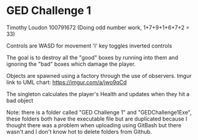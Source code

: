 # GED Challenge 1

Timothy Loudon 100791672 (Doing odd number work, 1+7+9+1+6+7+2 = 33)

Controls are WASD for movement
'I' key toggles inverted controls

The goal is to destroy all the "good" boxes by running into them and ignoring the "bad" boxes which damage the player.

Objects are spawned using a factory through the use of observers.  Imgur link to UML chart: https://imgur.com/a/jwo9qCd

The singleton calculates the player's Health and updates when they hit a bad object

Note: there is a folder called "GED Challenge 1" and "GEDChallenge1Exe", these folders both have the executable file but are duplicated because I thought there was a problem when uploading using GitBash but there wasn't and I don't know hot to delete folders from Github.
